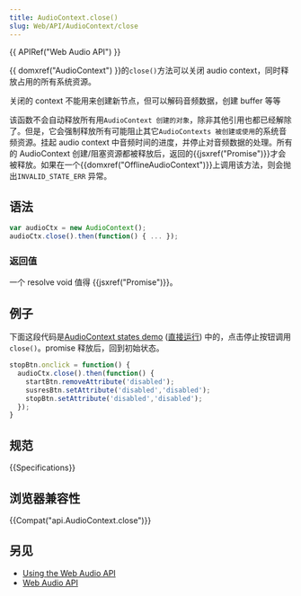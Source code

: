 ```yaml
---
title: AudioContext.close()
slug: Web/API/AudioContext/close
---
```

{{ APIRef("Web Audio API") }}

{{ domxref("AudioContext") }}的`close()`方法可以关闭 audio context，同时释放占用的所有系统资源。

关闭的 context 不能用来创建新节点，但可以解码音频数据，创建 buffer 等等

该函数不会自动释放所有用`AudioContext 创建的对象`，除非其他引用也都已经解除了。但是，它会强制释放所有可能阻止其它`AudioContexts 被创建或使用`的系统音频资源。挂起 audio context 中音频时间的进度，并停止对音频数据的处理。所有的 AudioContext 创建/阻塞资源都被释放后，返回的{{jsxref("Promise")}}才会被释放。如果在一个{{domxref("OfflineAudioContext")}}上调用该方法，则会抛出`INVALID_STATE_ERR` 异常。

## 语法

```js
var audioCtx = new AudioContext();
audioCtx.close().then(function() { ... });
```

### 返回值

一个 resolve void 值得 {{jsxref("Promise")}}。

## 例子

下面这段代码是[AudioContext states demo](https://github.com/mdn/audiocontext-states/settings) ([直接运行](http://mdn.github.io/audiocontext-states/)) 中的，点击停止按钮调用`close()`。promise 释放后，回到初始状态。

```js
stopBtn.onclick = function() {
  audioCtx.close().then(function() {
    startBtn.removeAttribute('disabled');
    susresBtn.setAttribute('disabled','disabled');
    stopBtn.setAttribute('disabled','disabled');
  });
}
```

## 规范

{{Specifications}}

## 浏览器兼容性

{{Compat("api.AudioContext.close")}}

## 另见

- [Using the Web Audio API](/zh-CN/docs/Web_Audio_API/Using_Web_Audio_API)
- [Web Audio API](/zh-CN/docs/Web/API/Web_Audio_API)

